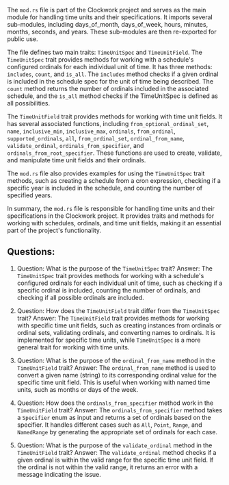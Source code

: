 The `mod.rs` file is part of the Clockwork project and serves as the main module for handling time units and their specifications. It imports several sub-modules, including days_of_month, days_of_week, hours, minutes, months, seconds, and years. These sub-modules are then re-exported for public use.

The file defines two main traits: `TimeUnitSpec` and `TimeUnitField`. The `TimeUnitSpec` trait provides methods for working with a schedule's configured ordinals for each individual unit of time. It has three methods: `includes`, `count`, and `is_all`. The `includes` method checks if a given ordinal is included in the schedule spec for the unit of time being described. The `count` method returns the number of ordinals included in the associated schedule, and the `is_all` method checks if the TimeUnitSpec is defined as all possibilities.

The `TimeUnitField` trait provides methods for working with time unit fields. It has several associated functions, including `from_optional_ordinal_set`, `name`, `inclusive_min`, `inclusive_max`, `ordinals`, `from_ordinal`, `supported_ordinals`, `all`, `from_ordinal_set`, `ordinal_from_name`, `validate_ordinal`, `ordinals_from_specifier`, and `ordinals_from_root_specifier`. These functions are used to create, validate, and manipulate time unit fields and their ordinals.

The `mod.rs` file also provides examples for using the `TimeUnitSpec` trait methods, such as creating a schedule from a cron expression, checking if a specific year is included in the schedule, and counting the number of specified years.

In summary, the `mod.rs` file is responsible for handling time units and their specifications in the Clockwork project. It provides traits and methods for working with schedules, ordinals, and time unit fields, making it an essential part of the project's functionality.
## Questions: 
 1. Question: What is the purpose of the `TimeUnitSpec` trait?
   Answer: The `TimeUnitSpec` trait provides methods for working with a schedule's configured ordinals for each individual unit of time, such as checking if a specific ordinal is included, counting the number of ordinals, and checking if all possible ordinals are included.

2. Question: How does the `TimeUnitField` trait differ from the `TimeUnitSpec` trait?
   Answer: The `TimeUnitField` trait provides methods for working with specific time unit fields, such as creating instances from ordinals or ordinal sets, validating ordinals, and converting names to ordinals. It is implemented for specific time units, while `TimeUnitSpec` is a more general trait for working with time units.

3. Question: What is the purpose of the `ordinal_from_name` method in the `TimeUnitField` trait?
   Answer: The `ordinal_from_name` method is used to convert a given name (string) to its corresponding ordinal value for the specific time unit field. This is useful when working with named time units, such as months or days of the week.

4. Question: How does the `ordinals_from_specifier` method work in the `TimeUnitField` trait?
   Answer: The `ordinals_from_specifier` method takes a `Specifier` enum as input and returns a set of ordinals based on the specifier. It handles different cases such as `All`, `Point`, `Range`, and `NamedRange` by generating the appropriate set of ordinals for each case.

5. Question: What is the purpose of the `validate_ordinal` method in the `TimeUnitField` trait?
   Answer: The `validate_ordinal` method checks if a given ordinal is within the valid range for the specific time unit field. If the ordinal is not within the valid range, it returns an error with a message indicating the issue.
    